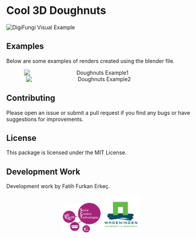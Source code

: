 # Cool 3D Doughnuts

![DigiFungi Visual Example](https://github.com/SCT-lab/Doughnuts-/blob/main/Blender%20Files/Images/Donut%20First%20render.png)


## Examples
Below are some examples of renders created using the blender file.

<p align="center">
  <img src="https://github.com/SCT-lab/Doughnuts-/blob/main/Images/Render2.png" alt="Doughnuts Example1" width="400" style="display: inline-block; margin-right: 10px;">
  <img src="https://github.com/SCT-lab/Doughnuts-/blob/main/Images/Render3.png" alt="Doughnuts Example2" width="400" style="display: inline-block;">
</p>


## Contributing

Please open an issue or submit a pull request if you find any bugs or have suggestions for improvements.

## License

This package is licensed under the MIT License.

## Development Work
Development work by Fatih Furkan Erkeç.

<p align="center">
  <a href="https://www.linkedin.com/company/sct-lab"><img src="https://github.com/SCT-lab/IVE-R/blob/main/man/figures/SCT-WUR.png" alt="SCT Lab" width="100"></a>
  <a href="https://www.wur.nl/en.htm"><img src="https://github.com/SCT-lab/IVE-R/blob/main/man/figures/Wur-logo.png" alt="WUR" width="100"></a>
</p>
